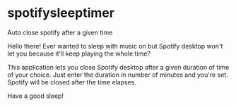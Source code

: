 # spotifysleeptimer
Auto close spotify after a given time

Hello there!
Ever wanted to sleep with music on but Spotify desktop won't let you because it'll keep playing the whole time?

This application lets you close Spotify desktop after a given duration of time of your choice.
Just enter the duration in number of minutes and you're set.
Spotify will be closed after the time elapses. 

Have a good sleep!
